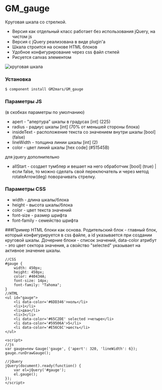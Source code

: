 # GM_gauge

Круговая шкала со стрелкой.

  - Версия как отдельный класс работает без использования jQuery, на чистом js
  - Версия с jQuery реализована в виде plugin'a
  - Шкала строится на основе HTML блоков
  - Удобное конфигурирование через css файл стилей
  - Рисуется canvas элементом

![круговая шкала](https://raw.github.com/GM2mars/GM_gauge/master/gauge.png)
### Установка
```
$ component install GM2mars/GM_gauge
```
### Параметры JS

(в скобках параметры по умолчанию)
- apert - "апертура" шкалы в градусах \[int\] (225)
- radius - радиус шкалы \[int\] (70% от меньшей стороны блока)
- insideText - расположение текста со значением внутри шкалы \[bool\] (false)
- lineWidth - толщина линии шкалы \[int\] (2)
- color - цвет линий шкалы \[hex code\] (#51545B)

для jquery дополнительно
- allStart - создает тумблер и вешает на него обработчик \[bool\] (true) | если false, то можно сделать свой переключатель и через метод rotateArrow(deg) поворачивать стрелку.

### Параметры CSS
- width - длина шкалы/блока
- height - высота шкалы/блока
- color - цвет текста значений
- font-size - размер шрифта
- font-family - семейство шрифта

###Пример
HTML блоки как основа. Родительский блок - главный блок, который конфигурируется в css файле, а id указывается при создании круговой шкалы.
Дочерние блоки - список значений, data-color атрибут - это цвет сектора значения, а свойство "selected" указывает на активное значение шкалы.
```
//CSS
#gauge {
	width: 450px;
	height: 450px;
	color: #40434A;
	font-size: 14px;
	font-family: "Tahoma";
}
//HTML
<ul id="gauge">
	<li data-color='#6DD346'>ноль</li>
	<li>1</li>
	<li>два</li>
	<li>3</li>
	<li data-color='#65C2DE' selected >четыре</li>
	<li data-color='#59506A'>5</li>
	<li data-color='#E56C6C'>шесть</li>
</ul>

<script>
//js
var gauge=new Gauge('gauge', {'apert': 320, 'lineWidth': 6});
gauge.runDrawGauge();

//jQuery
jQuery(document).ready(function() {
	var el=jQuery('#gauge');
	el.gauge();
});
</script>
